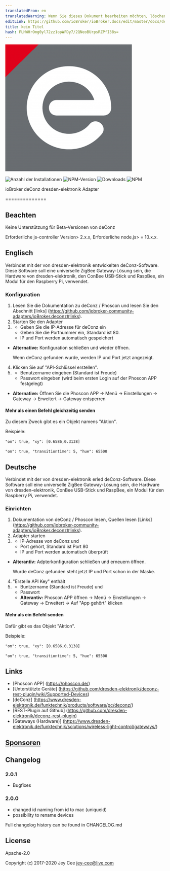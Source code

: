 ```yaml
---
translatedFrom: en
translatedWarning: Wenn Sie dieses Dokument bearbeiten möchten, löschen Sie bitte das Feld "translationsFrom". Andernfalls wird dieses Dokument automatisch erneut übersetzt
editLink: https://github.com/ioBroker/ioBroker.docs/edit/master/docs/de/adapterref/iobroker.deconz/README.md
title: kein Titel
hash: FLHWHrOmg0yl72zz1opWFDy7/2QNeoBUrpsRZPfI38s=
---
```

![Logo](../../../en/adapterref/iobroker.deconz/admin/deconz.png)

![Anzahl der Installationen](http://iobroker.live/badges/deconz-stable.svg)
![NPM-Version](http://img.shields.io/npm/v/iobroker.deconz.svg)
![Downloads](https://img.shields.io/npm/dm/iobroker.deconz.svg)
![NPM](https://nodei.co/npm/iobroker.deconz.png?downloads=true)

ioBroker deConz dresden-elektronik Adapter

==============

## Beachten
Keine Unterstützung für Beta-Versionen von deConz

Erforderliche js-controller Version> 2.x.x, Erforderliche node.js> = 10.x.x.

## Englisch
Verbindet mit der von dresden-elektronik entwickelten deConz-Software. Diese Software soll eine universelle ZigBee Gateway-Lösung sein, die Hardware von dresden-elektronik, den ConBee USB-Stick und RaspBee, ein Modul für den Raspberry Pi, verwendet.

### Konfiguration
1. Lesen Sie die Dokumentation zu deConz / Phoscon und lesen Sie den Abschnitt [links] (https://github.com/iobroker-community-adapters/ioBroker.deconz#links).
2. Starten Sie den Adapter
3. * Geben Sie die IP-Adresse für deConz ein
    * Geben Sie die Portnummer ein, Standard ist 80.
    * IP und Port werden automatisch gespeichert
  * **Alternative:** Konfiguration schließen und wieder öffnen.

    Wenn deConz gefunden wurde, werden IP und Port jetzt angezeigt.

4. Klicken Sie auf "API-Schlüssel erstellen".
5. * Benutzername eingeben (Standard ist Freude)
    * Passwort eingeben (wird beim ersten Login auf der Phoscon APP festgelegt)
  * **Alternative:** Öffnen Sie die Phoscon APP -> Menü -> Einstellungen -> Gateway -> Erweitert -> Gateway entsperren

#### Mehr als einen Befehl gleichzeitig senden
Zu diesem Zweck gibt es ein Objekt namens "Aktion".

Beispiele:

`"on": true, "xy": [0.6586,0.3138]`

`"on": true, "transitiontime": 5, "hue": 65500`

## Deutsche
Verbindet mit der von dresden-elektronik erled deConz-Software. Diese Software soll eine universelle ZigBee Gateway-Lösung sein, die Hardware von dresden-elektronik, ConBee USB-Stick und RaspBee, ein Modul für den Raspberry Pi, verwendet.

### Einrichten
1. Dokumentation von deConz / Phoscon lesen, Quellen lesen [Links] (https://github.com/iobroker-community-adapters/ioBroker.deconz#links).
2. Adapter starten
3. * IP-Adresse von deConz und
    * Port gehört, Standard ist Port 80
    * IP und Port werden automatisch überprüft
  * **Alterantiv:** Adpterkonfiguration schließen und erneuern öffnen.

    Wurde deConz gefunden steht jetzt IP und Port schon in der Maske.

4. "Erstelle API Key" enthält
5. * Buntzername (Standard ist Freude) und
    * Passwort
   * **Alterantiv:** Phoscon APP öffnen -> Menü -> Einstellungen -> Gateway -> Erweitert -> Auf "App gehört" klicken

#### Mehr als ein Befehl senden
Dafür gibt es das Objekt "Aktion".

Beispiele:

`"on": true, "xy": [0.6586,0.3138]`

`"on": true, "transitiontime": 5, "hue": 65500`

## Links
- [Phoscon APP] (https://phoscon.de/)
- [Unterstützte Geräte] (https://github.com/dresden-elektronik/deconz-rest-plugin/wiki/Supported-Devices)
- [deConz] (https://www.dresden-elektronik.de/funktechnik/products/software/pc/deconz/)
- [REST-Plugin auf Github] (https://github.com/dresden-elektronik/deconz-rest-plugin)
- [Gateways (Hardware)] (https://www.dresden-elektronik.de/funktechnik/solutions/wireless-light-control/gateways/)

## [Sponsoren](https://github.com/iobroker-community-adapters/ioBroker.deconz/blob/master/SPONSORS.MD)

## Changelog

### 2.0.1
* Bugfixes

### 2.0.0
* changed id naming from id to mac (uniqueid)
* possibility to rename devices

Full changelog history can be found in CHANGELOG.md

## License
Apache-2.0

Copyright (c) 2017-2020 Jey Cee jey-cee@live.com
